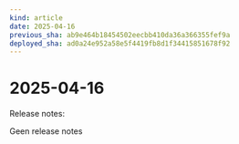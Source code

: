 ```yaml
---
kind: article
date: 2025-04-16
previous_sha: ab9e464b18454502eecbb410da36a366355fef9a
deployed_sha: ad0a24e952a58e5f4419fb8d1f34415851678f92
---
```


# 2025-04-16

Release notes:

Geen release notes
